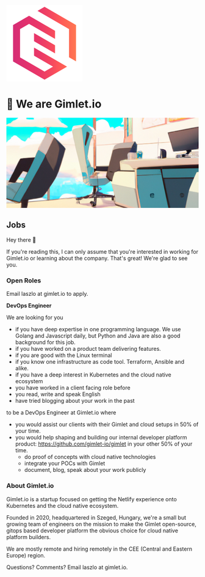 <picture>
  <source media="(prefers-color-scheme: dark)" srcset="https://github.com/gimlet-io/gimlet-documentation/blob/main/public/logo-dark.svg">
  <img alt="Gimlet" src="https://github.com/gimlet-io/gimlet-documentation/blob/main/public/logo.svg" width="200">
</picture>

# 👋 We are Gimlet.io

![Gimlet office](https://github.com/gimlet-io/.github/raw/main/profile/dalle-office.png)

## Jobs

Hey there 👋

If you're reading this, I can only assume that you're interested in working for Gimlet.io or learning about the company. That's great! We're glad to see you.

### Open Roles

Email laszlo at gimlet.io to apply.

**DevOps Engineer**

We are looking for you
- if you have deep expertise in one programming language. We use Golang and Javascript daily, but Python and Java are also a good background for this job.
- if you have worked on a product team delivering features.
- if you are good with the Linux terminal
- if you know one infrastructure as code tool. Terraform, Ansible and alike.
- if you have a deep interest in Kubernetes and the cloud native ecosystem
- you have worked in a client facing role before
- you read, write and speak English
- have tried blogging about your work in the past

to be a DevOps Engineer at Gimlet.io where
- you would assist our clients with their Gimlet and cloud setups in 50% of your time.
- you would help shaping and building our internal developer platform product: https://github.com/gimlet-io/gimlet in your other 50% of your time.
  - do proof of concepts with cloud native technologies
  - integrate your POCs with Gimlet
  - document, blog, speak about your work publicly

### About Gimlet.io

Gimlet.io is a startup focused on getting the Netlify experience onto Kubernetes and the cloud native ecosystem.

Founded in 2020, headquartered in Szeged, Hungary, we're a small but growing team of engineers on the mission to make the Gimlet open-source, gitops based developer platform the obvious choice for cloud native platform builders.

We are mostly remote and hiring remotely in the CEE (Central and Eastern Europe) region.

Questions? Comments? Email laszlo at gimlet.io.
